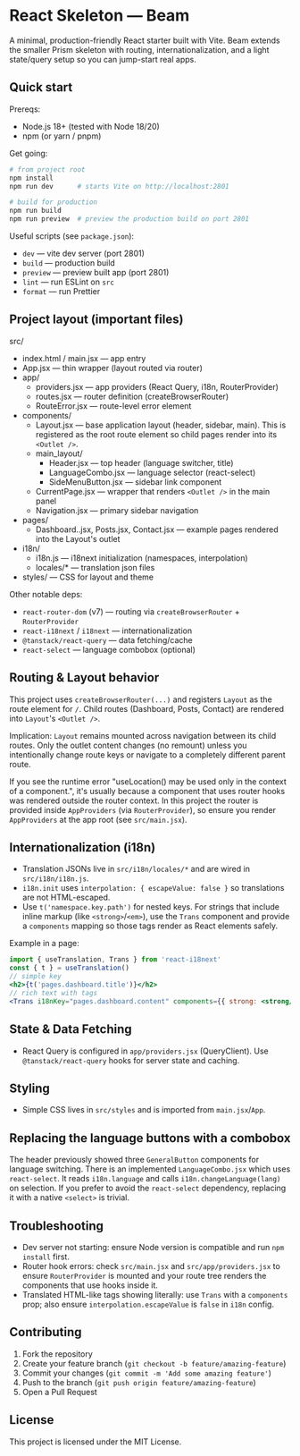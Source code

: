 # React Skeleton — Beam

A minimal, production-friendly React starter built with Vite. Beam extends the smaller Prism skeleton with routing, internationalization, and a light state/query setup so you can jump-start real apps.

## Quick start

Prereqs:
- Node.js 18+ (tested with Node 18/20)
- npm (or yarn / pnpm)

Get going:

```powershell
# from project root
npm install
npm run dev      # starts Vite on http://localhost:2801

# build for production
npm run build
npm run preview  # preview the production build on port 2801
```

Useful scripts (see `package.json`):
- `dev` — vite dev server (port 2801)
- `build` — production build
- `preview` — preview built app (port 2801)
- `lint` — run ESLint on `src`
- `format` — run Prettier

## Project layout (important files)

src/
- index.html / main.jsx — app entry
- App.jsx — thin wrapper (layout routed via router)
- app/
	- providers.jsx — app providers (React Query, i18n, RouterProvider)
	- routes.jsx — router definition (createBrowserRouter)
	- RouteError.jsx — route-level error element
- components/
	- Layout.jsx — base application layout (header, sidebar, main). This is registered as the root route element so child pages render into its `<Outlet />`.
	- main_layout/
		- Header.jsx — top header (language switcher, title)
		- LanguageCombo.jsx — language selector (react-select)
		- SideMenuButton.jsx — sidebar link component
	- CurrentPage.jsx — wrapper that renders `<Outlet />` in the main panel
	- Navigation.jsx — primary sidebar navigation
- pages/
	- Dashboard..jsx, Posts.jsx, Contact.jsx — example pages rendered into the Layout's outlet
- i18n/
	- i18n.js — i18next initialization (namespaces, interpolation)
	- locales/* — translation json files
- styles/ — CSS for layout and theme

Other notable deps:
- `react-router-dom` (v7) — routing via `createBrowserRouter` + `RouterProvider`
- `react-i18next` / `i18next` — internationalization
- `@tanstack/react-query` — data fetching/cache
- `react-select` — language combobox (optional)

## Routing & Layout behavior

This project uses `createBrowserRouter(...)` and registers `Layout` as the route element for `/`. Child routes (Dashboard, Posts, Contact) are rendered into `Layout`'s `<Outlet />`.

Implication: `Layout` remains mounted across navigation between its child routes. Only the outlet content changes (no remount) unless you intentionally change route keys or navigate to a completely different parent route.

If you see the runtime error "useLocation() may be used only in the context of a <Router> component.", it's usually because a component that uses router hooks was rendered outside the router context. In this project the router is provided inside `AppProviders` (via `RouterProvider`), so ensure you render `AppProviders` at the app root (see `src/main.jsx`).

## Internationalization (i18n)

- Translation JSONs live in `src/i18n/locales/*` and are wired in `src/i18n/i18n.js`.
- `i18n.init` uses `interpolation: { escapeValue: false }` so translations are not HTML-escaped.
- Use `t('namespace.key.path')` for nested keys. For strings that include inline markup (like `<strong>`/`<em>`), use the `Trans` component and provide a `components` mapping so those tags render as React elements safely.

Example in a page:
```jsx
import { useTranslation, Trans } from 'react-i18next'
const { t } = useTranslation()
// simple key
<h2>{t('pages.dashboard.title')}</h2>
// rich text with tags
<Trans i18nKey="pages.dashboard.content" components={{ strong: <strong/>, em: <em/> }} />
```

## State & Data Fetching

- React Query is configured in `app/providers.jsx` (QueryClient). Use `@tanstack/react-query` hooks for server state and caching.

## Styling

- Simple CSS lives in `src/styles` and is imported from `main.jsx`/`App`.

## Replacing the language buttons with a combobox

The header previously showed three `GeneralButton` components for language switching. There is an implemented `LanguageCombo.jsx` which uses `react-select`. It reads `i18n.language` and calls `i18n.changeLanguage(lang)` on selection. If you prefer to avoid the `react-select` dependency, replacing it with a native `<select>` is trivial.

## Troubleshooting

- Dev server not starting: ensure Node version is compatible and run `npm install` first.
- Router hook errors: check `src/main.jsx` and `src/app/providers.jsx` to ensure `RouterProvider` is mounted and your route tree renders the components that use hooks inside it.
- Translated HTML-like tags showing literally: use `Trans` with a `components` prop; also ensure `interpolation.escapeValue` is `false` in `i18n` config.

## Contributing

1. Fork the repository
2. Create your feature branch (`git checkout -b feature/amazing-feature`)
3. Commit your changes (`git commit -m 'Add some amazing feature'`)
4. Push to the branch (`git push origin feature/amazing-feature`)
5. Open a Pull Request

## License

This project is licensed under the MIT License.